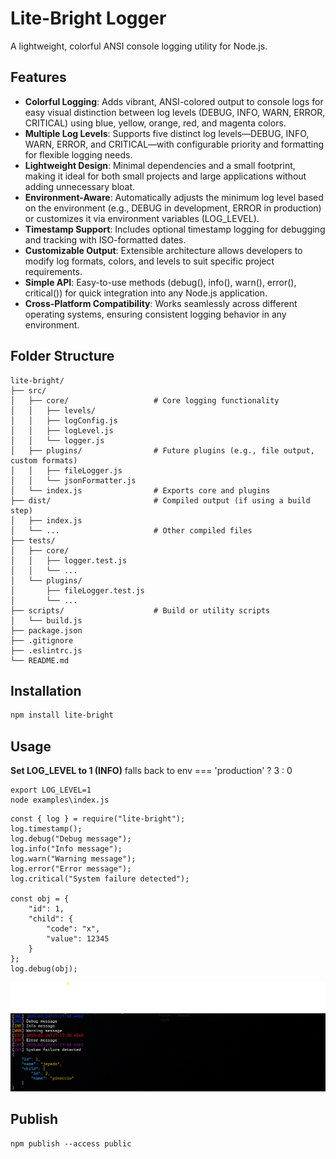 # Lite-Bright Logger
A lightweight, colorful ANSI console logging utility for Node.js.

## Features
- **Colorful Logging**: Adds vibrant, ANSI-colored output to console logs for easy visual distinction between log levels (DEBUG, INFO, WARN, ERROR, CRITICAL) using blue, yellow, orange, red, and magenta colors.
- **Multiple Log Levels**: Supports five distinct log levels—DEBUG, INFO, WARN, ERROR, and CRITICAL—with configurable priority and formatting for flexible logging needs.
- **Lightweight Design**: Minimal dependencies and a small footprint, making it ideal for both small projects and large applications without adding unnecessary bloat.
- **Environment-Aware**: Automatically adjusts the minimum log level based on the environment (e.g., DEBUG in development, ERROR in production) or customizes it via environment variables (LOG_LEVEL).
- **Timestamp Support**: Includes optional timestamp logging for debugging and tracking with ISO-formatted dates.
- **Customizable Output**: Extensible architecture allows developers to modify log formats, colors, and levels to suit specific project requirements.
- **Simple API**: Easy-to-use methods (debug(), info(), warn(), error(), critical()) for quick integration into any Node.js application.
- **Cross-Platform Compatibility**: Works seamlessly across different operating systems, ensuring consistent logging behavior in any environment.

## Folder Structure
```
lite-bright/
├── src/
│   ├── core/                   # Core logging functionality
│   │   ├── levels/
│   │   ├── logConfig.js
│   │   ├── logLevel.js
│   │   └── logger.js
│   ├── plugins/                # Future plugins (e.g., file output, custom formats)
│   │   ├── fileLogger.js
│   │   └── jsonFormatter.js
│   └── index.js                # Exports core and plugins
├── dist/                       # Compiled output (if using a build step)
│   ├── index.js
│   └── ...                     # Other compiled files
├── tests/
│   ├── core/
│   │   ├── logger.test.js
│   │   └── ...
│   └── plugins/
│       ├── fileLogger.test.js
│       └── ...
├── scripts/                    # Build or utility scripts
│   └── build.js
├── package.json
├── .gitignore
├── .eslintrc.js
└── README.md
```

## Installation

```bash
npm install lite-bright
```

## Usage

**Set LOG_LEVEL to 1 (INFO)**
falls back to env === 'production' ? 3 : 0
```
export LOG_LEVEL=1
node examples\index.js
```

```
const { log } = require("lite-bright");
log.timestamp();
log.debug("Debug message");
log.info("Info message");
log.warn("Warning message");
log.error("Error message");
log.critical("System failure detected");

const obj = {
    "id": 1,
    "child": {
        "code": "x",
        "value": 12345
    }
};
log.debug(obj);

```
![alt text](https://github.com/dave-ops/light-bright/blob/main/docs/images/example.png)

## Publish
```
npm publish --access public
```

